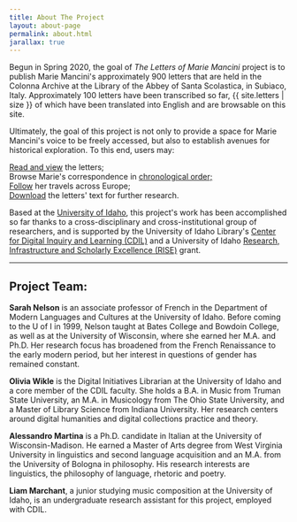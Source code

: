 ```yaml
---
title: About The Project
layout: about-page
permalink: about.html
jarallax: true
---
```


Begun in Spring 2020, the goal of *The Letters of Marie Mancini* project is to publish Marie Mancini's approximately 900 letters that are held in the Colonna Archive at the Library of the Abbey of Santa Scolastica, in Subiaco, Italy. 
Approximately 100 letters have been transcribed so far, {{ site.letters | size }} of which have been translated into English and are browsable on this site.

Ultimately, the goal of this project is not only to provide a space for Marie Mancini's voice to be freely accessed, but also to establish avenues for historical exploration. 
To this end, users may:

<a href="browse.html">Read and view</a> the letters;<br>
Browse Marie's correspondence in <a href="timeline.html">chronological order;</a><br>
<a href="storymap.html">Follow</a> her travels across Europe;<br>
<a href="data">Download</a> the letters' text for further research.

Based at the [University of Idaho](https://www.uidaho.edu/), this project's work has been accomplished so far thanks to a cross-disciplinary and cross-institutional group of researchers, and is supported by the University of Idaho Library's [Center for Digital Inquiry and Learning (CDIL)](https://cdil.lib.uidaho.edu/) and a University of Idaho [Research, Infrastructure and Scholarly Excellence (RISE)](https://www.uidaho.edu/research/faculty/find-funding/internal-funding) grant.

---

## Project Team:

**Sarah Nelson** is an associate professor of French in the Department of Modern Languages and Cultures at the University of Idaho. 
Before coming to the U of I in 1999, Nelson taught at Bates College and Bowdoin College, as well as at the University of Wisconsin, where she earned her M.A. and Ph.D. 
Her research focus has broadened from the French Renaissance to the early modern period, but her interest in questions of gender has remained constant.

**Olivia Wikle** is the Digital Initiatives Librarian at the University of Idaho and a core member of the CDIL faculty. 
She holds a B.A. in Music from Truman State University, an M.A. in Musicology from The Ohio State University, and a Master of Library Science from Indiana University.
Her research centers around digital humanities and digital collections practice and theory.
 
**Alessandro Martina** is a Ph.D. candidate in Italian at the University of Wisconsin-Madison. 
He earned a Master of Arts degree from West Virginia University in linguistics and second language acquisition and an M.A. from the University of Bologna in philosophy. 
His research interests are linguistics, the philosophy of language, rhetoric and poetry. 
 
**Liam Marchant**, a junior studying music composition at the University of Idaho, is an undergraduate research assistant for this project, employed with CDIL.
